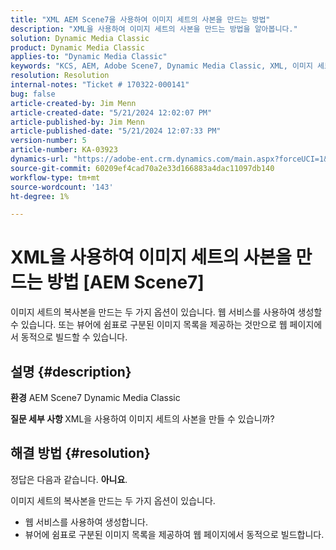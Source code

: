 ```yaml
---
title: "XML AEM Scene7을 사용하여 이미지 세트의 사본을 만드는 방법"
description: "XML을 사용하여 이미지 세트의 사본을 만드는 방법을 알아봅니다."
solution: Dynamic Media Classic
product: Dynamic Media Classic
applies-to: "Dynamic Media Classic"
keywords: "KCS, AEM, Adobe Scene7, Dynamic Media Classic, XML, 이미지 세트, 복사본, Adobe Experience Manager, 방법"
resolution: Resolution
internal-notes: "Ticket # 170322-000141"
bug: false
article-created-by: Jim Menn
article-created-date: "5/21/2024 12:02:07 PM"
article-published-by: Jim Menn
article-published-date: "5/21/2024 12:07:33 PM"
version-number: 5
article-number: KA-03923
dynamics-url: "https://adobe-ent.crm.dynamics.com/main.aspx?forceUCI=1&pagetype=entityrecord&etn=knowledgearticle&id=e60143ec-6917-ef11-9f8a-6045bd006268"
source-git-commit: 60209ef4cad70a2e33d166883a4dac11097db140
workflow-type: tm+mt
source-wordcount: '143'
ht-degree: 1%

---
```


# XML을 사용하여 이미지 세트의 사본을 만드는 방법 [AEM Scene7]


이미지 세트의 복사본을 만드는 두 가지 옵션이 있습니다. 웹 서비스를 사용하여 생성할 수 있습니다. 또는 뷰어에 쉼표로 구분된 이미지 목록을 제공하는 것만으로 웹 페이지에서 동적으로 빌드할 수 있습니다.

## 설명 {#description}


<b>환경</b>
AEM Scene7 Dynamic Media Classic

<b>질문 세부 사항 </b>
XML을 사용하여 이미지 세트의 사본을 만들 수 있습니까?


## 해결 방법 {#resolution}


정답은 다음과 같습니다. <b>아니요</b>.

이미지 세트의 복사본을 만드는 두 가지 옵션이 있습니다.

- 웹 서비스를 사용하여 생성합니다.
- 뷰어에 쉼표로 구분된 이미지 목록을 제공하여 웹 페이지에서 동적으로 빌드합니다.



